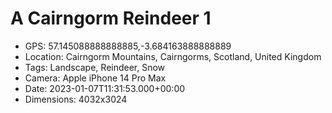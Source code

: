 # A Cairngorm Reindeer 1

- GPS: 57.145088888888885,-3.684163888888889
- Location: Cairngorm Mountains, Cairngorms, Scotland, United Kingdom
- Tags: Landscape, Reindeer, Snow
- Camera: Apple iPhone 14 Pro Max
- Date: 2023-01-07T11:31:53.000+00:00
- Dimensions: 4032x3024
